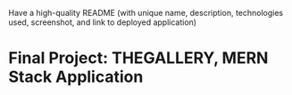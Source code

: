 Have a high-quality README (with unique name, description, technologies used, screenshot, and link to deployed application)
# Final Project: THEGALLERY, MERN Stack Application 
